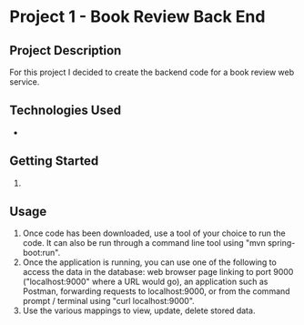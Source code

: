 # Project 1 - Book Review Back End

## Project Description
For this project I decided to create the backend code for a book review web service. 

## Technologies Used
- 

## Getting Started
1. 

## Usage
1. Once code has been downloaded, use a tool of your choice to run the code. It can also be run through a command line tool using "mvn spring-boot:run".
2. Once the application is running, you can use one of the following to access the data in the database: web browser page linking to port 9000 ("localhost:9000" where a URL would go), an application such as Postman, forwarding requests to localhost:9000, or from the command prompt / terminal using "curl localhost:9000".
3. Use the various mappings to view, update, delete stored data.
